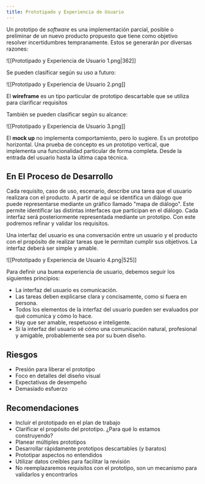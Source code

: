 ```yaml
---
title: Prototipado y Experiencia de Usuario
---
```


Un prototipo de *software* es una implementación parcial, posible o preliminar de un nuevo producto propuesto que tiene como objetivo resolver incertidumbres tempranamente. Estos se generarán por diversas razones:

![[Prototipado y Experiencia de Usuario 1.png|362]]

Se pueden clasificar según su uso a futuro:

![[Prototipado y Experiencia de Usuario 2.png]]

El **wireframe** es un tipo particular de prototipo descartable que se utiliza para clarificar requisitos

También se pueden clasificar según su alcance:

![[Prototipado y Experiencia de Usuario 3.png]]

El **mock up** no implementa comportamiento, pero lo sugiere. Es un prototipo horizontal. Una prueba de concepto es un prototipo vertical, que implementa una funcionalidad particular de forma completa. Desde la entrada del usuario hasta la última capa técnica.

## En El Proceso de Desarrollo

Cada requisito, caso de uso, escenario, describe una tarea que el usuario realizara con el producto. A partir de aquí se identifica un diálogo que puede representarse mediante un gráfico llamado "mapa de diálogo". Este permite identificar las distintas interfaces que participan en el diálogo. Cada interfaz será posteriormente representada mediante un prototipo. Con este podremos refinar y validar los requisitos.

Una interfaz del usuario es una conversación entre un usuario y el producto con el propósito de realizar tareas que le permitan cumplir sus objetivos. La interfaz deberá ser simple y amable.

![[Prototipado y Experiencia de Usuario 4.png|525]]

Para definir una buena experiencia de usuario, debemos seguir los siguientes principios:

- La interfaz del usuario es comunicación.
- Las tareas deben explicarse clara y concisamente, como si fuera en persona.
- Todos los elementos de la interfaz del usuario pueden ser evaluados por qué comunica y cómo lo hace.
- Hay que ser amable, respetuoso e inteligente.
- Si la interfaz del usuario sé cómo una comunicación natural, profesional y amigable, probablemente sea por su buen diseño.

## Riesgos

- Presión para liberar el prototipo
- Foco en detalles del diseño visual
- Expectativas de desempeño
- Demasiado esfuerzo

## Recomendaciones

- Incluir el prototipado en el plan de trabajo
- Clarificar el propósito del prototipo. ¿Para qué lo estamos construyendo?
- Planear múltiples prototipos
- Desarrollar rápidamente prototipos descartables (y baratos)
- Prototipar aspectos no entendidos
- Utilizar datos creíbles para facilitar la revisión
- No reemplazaremos requisitos con el prototipo, son un mecanismo para validarlos y encontrarlos
